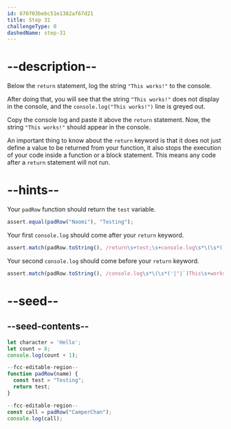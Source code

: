 ```yaml
---
id: 676f03bebc51e1382af67d21
title: Step 31
challengeType: 0
dashedName: step-31
---
```


# --description--

Below the `return` statement, log the string `"This works!"` to the console.

After doing that, you will see that the string `"This works!"` does not display in the console, and the `console.log("This works!")` line is greyed out.

Copy the console log and paste it above the `return` statement. Now, the string `"This works!"` should appear in the console.

An important thing to know about the `return` keyword is that it does not just define a value to be returned from your function, it also stops the execution of your code inside a function or a block statement. This means any code after a `return` statement will not run.

# --hints--


Your `padRow` function should return the `test` variable.

```js
assert.equal(padRow("Naomi"), "Testing");
```

Your first `console.log` should come after your `return` keyword.

```js
assert.match(padRow.toString(), /return\s+test;\s+console.log\s*\(\s*('|"|`)This\s+works!\1\);/);
```

Your second `console.log` should come before your `return` keyword.

```js
assert.match(padRow.toString(), /console.log\s*\(\s*('|"|`)This\s+works!\1\);\s+return\s+test;/);
```


# --seed--

## --seed-contents--

```js
let character = 'Hello';
let count = 8;
console.log(count + 1);

--fcc-editable-region--
function padRow(name) {
  const test = "Testing";  
  return test;
}

--fcc-editable-region--
const call = padRow("CamperChan");
console.log(call);

```
